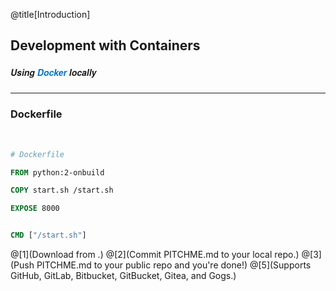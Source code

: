 @title[Introduction]
## Development with Containers
##### <span style="font-family:Helvetica Neue; font-weight:bold">Using <span style="color:#0075c9">Docker</span> locally</span>

---


### <span class="gold">Dockerfile</span>
<br>

```Dockerfile
# Dockerfile

FROM python:2-onbuild

COPY start.sh /start.sh

EXPOSE 8000


CMD ["/start.sh"]
```

@[1](Download from .)
@[2](Commit PITCHME.md to your local repo.)
@[3](Push PITCHME.md to your public repo and you're done!)
@[5](Supports GitHub, GitLab, Bitbucket, GitBucket, Gitea, and Gogs.)